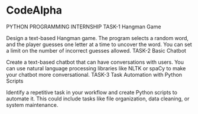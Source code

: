 # CodeAlpha
PYTHON PROGRAMMING INTERNSHIP
TASK-1
Hangman Game

Design a text-based Hangman game. The program
selects a random word, and the player guesses one
letter at a time to uncover the word. You can set a
limit on the number of incorrect guesses allowed.
TASK-2
Basic Chatbot

Create a text-based chatbot that can have
conversations with users. You can use natural
language processing libraries like NLTK or spaCy to
make your chatbot more conversational.
TASK-3
Task Automation with Python Scripts

Identify a repetitive task in your workflow and create
Python scripts to automate it. This could include tasks
like file organization, data cleaning, or system
maintenance.
